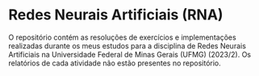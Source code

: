 # Redes Neurais Artificiais (RNA)
O repositório contém as resoluções de exercícios e implementações realizadas durante os meus estudos para a disciplina de Redes Neurais Artificiais na Universidade Federal de Minas Gerais (UFMG) (2023/2). Os relatórios de cada atividade não estão presentes no repositório.
